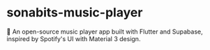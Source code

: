 # sonabits-music-player
🎵 An open-source music player app built with Flutter and Supabase, inspired by Spotify's UI with Material 3 design.
